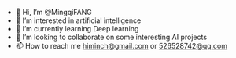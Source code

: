 - 👋 Hi, I’m @MingqiFANG
- 👀 I’m interested in artificial intelligence
- 🌱 I’m currently learning Deep learning
- 💞️ I’m looking to collaborate on some interesting AI projects
- 📫 How to reach me himinch@gmail.com or 526528742@qq.com

<!---
MingqiFANG/MingqiFANG is a ✨ special ✨ repository because its `README.md` (this file) appears on your GitHub profile.
You can click the Preview link to take a look at your changes.
--->

